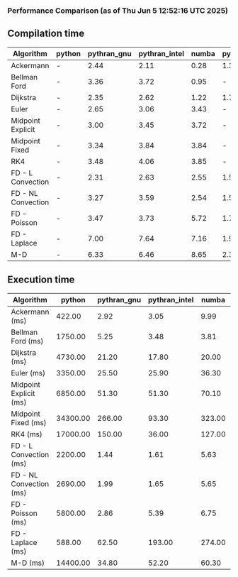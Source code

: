 ### Performance Comparison (as of Thu Jun  5 12:52:16 UTC 2025)
## Compilation time
Algorithm                 | python                    | pythran_gnu               | pythran_intel             | numba                     | pyccel_gnu_c              | pyccel_gnu_fortran        | pyccel_intel_c            | pyccel_intel_fortran     
------------------------- | ------------------------- | ------------------------- | ------------------------- | ------------------------- | ------------------------- | ------------------------- | ------------------------- | -------------------------
Ackermann                 | -                         | 2.44                      | 2.11                      | 0.28                      | 1.36                      | 1.39                      | 1.41                      | -                        
Bellman Ford              | -                         | 3.36                      | 3.72                      | 0.95                      | -                         | -                         | -                         | -                        
Dijkstra                  | -                         | 2.35                      | 2.62                      | 1.22                      | 1.73                      | 1.63                      | 1.87                      | -                        
Euler                     | -                         | 2.65                      | 3.06                      | 3.43                      | -                         | -                         | -                         | -                        
Midpoint Explicit         | -                         | 3.00                      | 3.45                      | 3.72                      | -                         | -                         | -                         | -                        
Midpoint Fixed            | -                         | 3.34                      | 3.84                      | 3.84                      | -                         | -                         | -                         | -                        
RK4                       | -                         | 3.48                      | 4.06                      | 3.85                      | -                         | -                         | -                         | -                        
FD - L Convection         | -                         | 2.31                      | 2.63                      | 2.55                      | 1.54                      | 1.47                      | 1.58                      | -                        
FD - NL Convection        | -                         | 3.27                      | 3.59                      | 2.54                      | 1.55                      | 1.45                      | 1.60                      | -                        
FD - Poisson              | -                         | 3.47                      | 3.73                      | 5.72                      | 1.71                      | 1.76                      | 1.77                      | -                        
FD - Laplace              | -                         | 7.00                      | 7.64                      | 7.16                      | 1.93                      | 1.89                      | 1.95                      | -                        
M-D                       | -                         | 6.33                      | 6.46                      | 8.65                      | 2.36                      | 2.52                      | 2.64                      | -                        

## Execution time
Algorithm                 | python                    | pythran_gnu               | pythran_intel             | numba                     | pyccel_gnu_c              | pyccel_gnu_fortran        | pyccel_intel_c            | pyccel_intel_fortran     
------------------------- | ------------------------- | ------------------------- | ------------------------- | ------------------------- | ------------------------- | ------------------------- | ------------------------- | -------------------------
Ackermann (ms)            | 422.00                    | 2.92                      | 3.05                      | 9.99                      | 1.23                      | 1.23                      | 4.36                      | -                        
Bellman Ford (ms)         | 1750.00                   | 5.25                      | 3.48                      | 3.81                      | -                         | -                         | -                         | -                        
Dijkstra (ms)             | 4730.00                   | 21.20                     | 17.80                     | 20.00                     | 71.10                     | 19.90                     | 52.50                     | -                        
Euler (ms)                | 3350.00                   | 25.50                     | 25.90                     | 36.30                     | -                         | -                         | -                         | -                        
Midpoint Explicit (ms)    | 6850.00                   | 51.30                     | 51.30                     | 70.10                     | -                         | -                         | -                         | -                        
Midpoint Fixed (ms)       | 34300.00                  | 266.00                    | 93.30                     | 323.00                    | -                         | -                         | -                         | -                        
RK4 (ms)                  | 17000.00                  | 150.00                    | 36.00                     | 127.00                    | -                         | -                         | -                         | -                        
FD - L Convection (ms)    | 2200.00                   | 1.44                      | 1.61                      | 5.63                      | 7.49                      | 1.92                      | 3.42                      | -                        
FD - NL Convection (ms)   | 2690.00                   | 1.99                      | 1.65                      | 5.65                      | 6.68                      | 1.53                      | 3.14                      | -                        
FD - Poisson (ms)         | 5800.00                   | 2.86                      | 5.39                      | 6.75                      | 16.10                     | 2.64                      | 12.30                     | -                        
FD - Laplace (ms)         | 588.00                    | 62.50                     | 193.00                    | 274.00                    | 476.00                    | 56.20                     | 295.00                    | -                        
M-D (ms)                  | 14400.00                  | 34.80                     | 52.20                     | 60.30                     | 115.00                    | 62.10                     | 71.20                     | -                        
